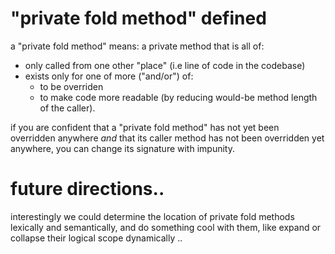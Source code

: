 # "private fold method" defined

a "private fold method" means: a private method that is all of:
  + only called from one other "place" (i.e line of code in the codebase)
  + exists only for one of more ("and/or") of:
    + to be overriden
    + to make code more readable (by reducing would-be method length of the
      caller).

if you are confident that a "private fold method" has not yet been overridden
anywhere *and* that its caller method has not been overridden yet anywhere,
you can change its signature with impunity.

# future directions..

interestingly we could determine the location of private fold methods
lexically and semantically, and do something cool with them, like expand
or collapse their logical scope dynamically ..
